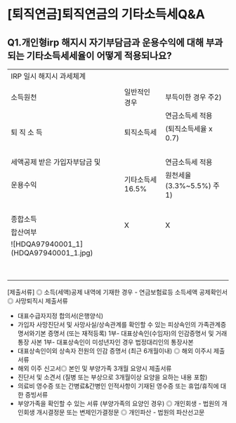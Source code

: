# [퇴직연금]퇴직연금의 기타소득세Q&A
## Q1.개인형irp 해지시 자기부담금과 운용수익에 대해 부과되는 기타소득세세율이 어떻게 적용되나요?

<table><tbody><tr>
<td>IRP 일시 해지시 과세체계</td>
<td></td>
<td></td></tr><tr>
<td></td>
<td></td>
<td></td></tr><tr>
<td>소득원천</td>
<td>일반적인 경우</td>
<td>부득이한 경우
주2)</td></tr><tr>
<td rowspan="3">퇴 직 소 득</td>
<td rowspan="3">퇴직소득세</td>
<td>연금소득세 적용</td></tr><tr>
<td>(퇴직소득세율 x 0.7)</td></tr><tr>
<td>　</td></tr><tr>
<td>세액공제 받은 
가입자부담금 및</td>
<td rowspan="3">기타소득세 16.5%</td>
<td>연금소득세 적용</td></tr><tr>
<td>운용수익</td>
<td>원천세율(3.3%~5.5%) 주1)</td></tr><tr>
<td>　</td>
<td>　</td></tr><tr>
<td>종합소득</td>
<td rowspan="2">X</td>
<td rowspan="2">X</td></tr><tr>
<td>합산여부</td></tr><tr>
<td>
![HDQA97940001_1](HDQA97940001_1.jpg)
 </td>
<td></td>
<td></td></tr><tr>
<td></td>
<td></td>
<td></td></tr><tr>
<td></td>
<td></td>
<td></td></tr><tr>
<td></td>
<td></td>
<td></td></tr><tr>
<td></td>
<td></td>
<td></td></tr><tr>
<td></td>
<td></td>
<td></td></tr><tr>
<td></td>
<td></td>
<td></td></tr><tr>
<td></td>
<td></td>
<td></td></tr><tr>
<td></td>
<td></td>
<td></td></tr></tbody>
</table>


[제출서류]
◎ 소득(세액)공제 내역에 기재한 경우 - 연금보험료등 소득세액 공제확인서◎ 사망퇴직시 제출서류
- 대표수급자지정 합의서(은행양식)
- 가입자 사망진단서 및 사망사실/상속관계를 확인할 수 있는 피상속인의 가족관계증명서와기본 증명서 (또는 재적등록) 1부- 대표상속인(수임자)의 인감증명서 및 거래통장 사본 1부- 대표상속인이 미성년자인 경우 법정대리인의 통장사본
- 대표상속인이외 상속자 전원의 인감 증명서 (최근 6개월이내)
◎ 해외 이주시 제출서류
- 해외 이주 신고서◎ 본인 및 부양가족 3개월 요양시 제출서류
- 진단서 및 소견서 (질병 또는 부상으로 3개월이상 요양을 요하는 내용 포함)
- 의료비 영수증 또는 간병료&간병인 인적사항이 기재된 영수증 또는 휴업/휴직에 대한 증빙서류
- 부양가족을 확인할 수 있는 서류 (부양가족의 요양인 경우)
◎ 개인회생 - 법원의 개인회생 개시결정문 또는 변제인가결정문
◎ 개인파산 - 법원의 파산선고문
